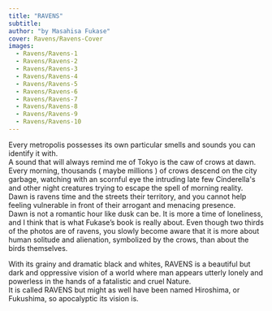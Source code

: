 ```yaml
---
title: "RAVENS"
subtitle:
author: "by Masahisa Fukase"
cover: Ravens/Ravens-Cover
images:
  - Ravens/Ravens-1
  - Ravens/Ravens-2
  - Ravens/Ravens-3
  - Ravens/Ravens-4
  - Ravens/Ravens-5
  - Ravens/Ravens-6
  - Ravens/Ravens-7
  - Ravens/Ravens-8
  - Ravens/Ravens-9
  - Ravens/Ravens-10
---
```

Every metropolis possesses its own particular smells and sounds you can identify it with.  
A sound that will always remind me of Tokyo is the caw of crows at dawn.  Every morning, thousands ( maybe millions ) of crows descend on the city garbage, watching with an scornful eye the intruding late few Cinderella's and other night creatures trying to escape the spell of morning reality.  
Dawn is ravens time and the streets their territory, and you cannot help feeling vulnerable in front of their arrogant and menacing presence.  
Dawn is not a romantic hour like dusk can be. It is more a time of loneliness, and I think that is what Fukase’s book is really about. Even though two thirds of the photos are of ravens, you slowly become aware that it is more about human solitude and alienation, symbolized by the crows, than about the birds themselves.

With its grainy and dramatic black and whites, RAVENS is a beautiful but dark and oppressive vision of a world where man appears utterly lonely and powerless in the hands of a fatalistic and cruel Nature.  
It is called RAVENS but might as well have been named Hiroshima, or Fukushima, so apocalyptic its vision is.


